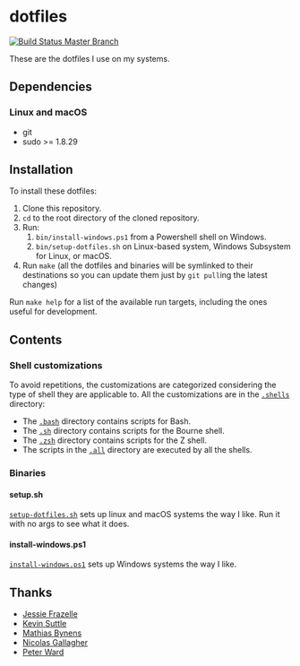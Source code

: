 # dotfiles

[![Build Status Master Branch](https://travis-ci.org/ferrarimarco/dotfiles.svg?branch=master)](https://travis-ci.org/ferrarimarco/dotfiles)

These are the dotfiles I use on my systems.

## Dependencies

### Linux and macOS

- git
- sudo >= 1.8.29

## Installation

To install these dotfiles:

1. Clone this repository.
1. `cd` to the root directory of the cloned repository.
1. Run:
    1. `bin/install-windows.ps1` from a Powershell shell on Windows.
    1. `bin/setup-dotfiles.sh` on Linux-based system, Windows Subsystem for
        Linux, or macOS.
1. Run `make` (all the dotfiles and binaries will be symlinked to their
    destinations so you can update them just by `git pull`ing the latest changes)

Run `make help` for a list of the available run targets, including the ones
useful for development.

## Contents

### Shell customizations

To avoid repetitions, the customizations are categorized considering the type of
shell they are applicable to. All the customizations are in the
[`.shells`](.shells) directory:

- The [`.bash`](.shells/.bash/) directory contains scripts for Bash.
- The [`.sh`](.shells/.sh/) directory contains scripts for the Bourne shell.
- The [`.zsh`](.shells/.zsh/) directory contains scripts for the Z shell.
- The scripts in the [`.all`](.shells/.all/) directory are executed by all the
    shells.

### Binaries

#### setup.sh

[`setup-dotfiles.sh`](bin/setup-dotfiles.sh) sets up linux and macOS systems the
way I like. Run it with no args to see what it does.

#### install-windows.ps1

[`install-windows.ps1`](bin/install-windows.ps1) sets up Windows systems the way
I like.

## Thanks

- [Jessie Frazelle](https://github.com/jessfraz/dotfiles)
- [Kevin Suttle](https://github.com/kevinSuttle/dotfiles)
- [Mathias Bynens](https://github.com/mathiasbynens/dotfiles)
- [Nicolas Gallagher](https://github.com/necolas/dotfiles)
- [Peter Ward](https://blog.flowblok.id.au/2013-02/shell-startup-scripts.html)

